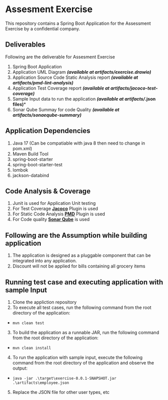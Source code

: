
# Assesment Exercise

This repository contains a Spring Boot Application for the Assessment Exercise by a confidential company.

## Deliverables
Following are the deliverable for Assesment Exercise <br>
1.  Spring Boot Application
2.  Application UML Diagram ***(available at artifacts/exercise.drawio)***
3.  Application Source Code Static Analysis report  ***(available at artifacts/pmd-lint-analysis)***
4.  Application Test Coverage report ***(available at artifacts/jacoco-test-coverage)***
5.  Sample Input data to run the application ***(available at artifacts/*.json files)***
6.  Sonar Qube Summay for code Quality ***(available at artifacts/sonaeqube-summary)***

## Application Dependencies
1. Java 17 (Can be compatiable with java 8 then need to change in pom.xml)
2. Maven Build Tool
3. spring-boot-starter
4. spring-boot-starter-test
5. lombok
5. jackson-databind

## Code Analysis & Coverage
1. Junit is used for Application Unit testing
2. For Test Coverage **[Jacoco](https://www.jacoco.org/)** Plugin is used
3. For Static Code Analysis **[PMD](https://pmd.github.io/)** Plugin is used
4. For Code quality  **[Sonar Qube](https://www.sonarsource.com/)** is used

## Following are the Assumption while building application
1.  The application is designed as a pluggable component that can be integrated into any application.
2.  Discount will not be applied for bills containing all grocery items

## Running test case and executing application with sample Input
1. Clone the appliction repository
2. To execute all test cases, run the following command from the root directory of the application:
- `mvn clean test`
3. To build the application as a runnable JAR, run the following command from the root directory of the application:
- `mvn clean install`
4. To run the application with sample input, execute the following command from the root directory of the application and observe the output:
-  `java -jar .\target\exercise-0.0.1-SNAPSHOT.jar .\artifacts\employee.json`
5. Replace the JSON file for other user types, etc
